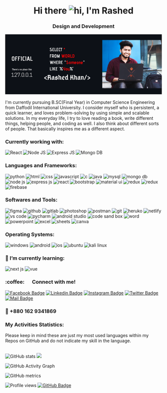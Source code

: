 <h1 align="center">Hi there <img src="https://user-images.githubusercontent.com/1303154/88677602-1635ba80-d120-11ea-84d8-d263ba5fc3c0.gif" width="28px" alt="hi">, I'm Rashed</h1>
<h3 align="center">Design and Development</h3>

![Rashed Khan](https://github.com/rashedabir/rashedabir/blob/main/rashed.png)


I'm currently pursuing B.SC(Final Year) in Computer Science Engineering from Daffodil International University. I consider myself who is persistent, a quick learner, and loves problem-solving by using simple and scalable solutions. In my everyday life, I try to love reading a book, write different things, helping people, and coding as well. I also think about different sorts of people. That basically inspires me as a different aspect.

<h3 align="left">Currently working with:</h3>
<p><img src="https://img.shields.io/badge/React-20232A?style=for-the-badge&logo=react&logoColor=61DAFB" alt="React" /> <img src="https://img.shields.io/badge/Node.js-339933?style=for-the-badge&logo=nodedotjs&logoColor=white" alt="Node JS" /> <img src="https://img.shields.io/badge/Express.js-000000?style=for-the-badge&logo=express&logoColor=white" alt="Express JS" /> <img src="https://img.shields.io/badge/MongoDB-4EA94B?style=for-the-badge&logo=mongodb&logoColor=white" alt="Mongo DB" /> </p>

<h3 align="left">Languages and Frameworks:</h3>
<p><img src="https://img.shields.io/badge/Python-3776AB?style=for-the-badge&logo=python&logoColor=white" alt="python"> <img src="https://img.shields.io/badge/HTML5-E34F26?style=for-the-badge&logo=html5&logoColor=white" alt="html"> <img src="https://img.shields.io/badge/CSS3-1572B6?style=for-the-badge&logo=css3&logoColor=white" alt="css"> <img src="https://img.shields.io/badge/JavaScript-F7DF1E?style=for-the-badge&logo=javascript&logoColor=black" alt="javascript"> <img src="https://img.shields.io/badge/C-00599C?style=for-the-badge&logo=c&logoColor=white" alt="c"> <img src="https://img.shields.io/badge/Java-ED8B00?style=for-the-badge&logo=java&logoColor=white" alt="java"> <img src="https://img.shields.io/badge/MySQL-00000F?style=for-the-badge&logo=mysql&logoColor=white" alt="mysql"> <img src="https://img.shields.io/badge/MongoDB-4EA94B?style=for-the-badge&logo=mongodb&logoColor=white" alt="mongo db"> <img src="https://img.shields.io/badge/Node.js-339933?style=for-the-badge&logo=nodedotjs&logoColor=white" alt="node js"> <img src="https://img.shields.io/badge/Express.js-000000?style=for-the-badge&logo=express&logoColor=white" alt="express js"> <img src="https://img.shields.io/badge/React-20232A?style=for-the-badge&logo=react&logoColor=61DAFB" alt="react"> <img src="https://img.shields.io/badge/Bootstrap-563D7C?style=for-the-badge&logo=bootstrap&logoColor=white" alt="bootstrap"> <img src="https://img.shields.io/badge/Material--UI-0081CB?style=for-the-badge&logo=material-ui&logoColor=white" alt="material ui"> <img src="https://img.shields.io/badge/Redux-593D88?style=for-the-badge&logo=redux&logoColor=white" alt="redux"> <img src="https://img.shields.io/badge/React_Router-CA4245?style=for-the-badge&logo=react-router&logoColor=white" alt="redux"> <img src="https://img.shields.io/badge/firebase-ffca28?style=for-the-badge&logo=firebase&logoColor=black" alt="firebase"></p>

<h3>Softwares and Tools:</h3>
<p><img src="https://img.shields.io/badge/Figma-F24E1E?style=for-the-badge&logo=figma&logoColor=white" alt="figma"> <img src="https://img.shields.io/badge/GitHub-100000?style=for-the-badge&logo=github&logoColor=white" alt="github"> <img src="https://img.shields.io/badge/GitLab-330F63?style=for-the-badge&logo=gitlab&logoColor=white" alt="gitlab"> <img src="https://img.shields.io/badge/Adobe%20Photoshop-31A8FF?style=for-the-badge&logo=Adobe%20Photoshop&logoColor=black" alt="photoshop"> <img src="https://img.shields.io/badge/Postman-FF6C37?style=for-the-badge&logo=Postman&logoColor=white" alt="postman"> <img src="https://img.shields.io/badge/Git-F05032?style=for-the-badge&logo=git&logoColor=white" alt="git"> <img src="https://img.shields.io/badge/Heroku-430098?style=for-the-badge&logo=heroku&logoColor=white" alt="heruko"> <img src="https://img.shields.io/badge/Netlify-00C7B7?style=for-the-badge&logo=netlify&logoColor=white" alt="netlify"><img src="https://img.shields.io/badge/Visual_Studio-5C2D91?style=for-the-badge&logo=visual%20studio&logoColor=white" alt="vs code"> <img src="https://img.shields.io/badge/pycharm-143?style=for-the-badge&logo=pycharm&logoColor=black&color=black&labelColor=green" alt="pycharm"> <img src="https://img.shields.io/badge/Android_Studio-3DDC84?style=for-the-badge&logo=android-studio&logoColor=white" alt="android studio"> <img src="https://img.shields.io/badge/Codesandbox-000000?style=for-the-badge&logo=CodeSandbox&logoColor=white" alt="code sand box"> <img src="https://img.shields.io/badge/Microsoft_Word-2B579A?style=for-the-badge&logo=microsoft-word&logoColor=white" alt="word"> <img src="https://img.shields.io/badge/Microsoft_PowerPoint-B7472A?style=for-the-badge&logo=microsoft-powerpoint&logoColor=white" alt="powerpoint"> <img src="https://img.shields.io/badge/Microsoft_Excel-217346?style=for-the-badge&logo=microsoft-excel&logoColor=white" alt="excel"> <img src="https://img.shields.io/badge/Google%20Sheets-34A853?style=for-the-badge&logo=google-sheets&logoColor=white" alt="sheets"> <img src="https://img.shields.io/badge/Canva-%2300C4CC.svg?&style=for-the-badge&logo=Canva&logoColor=white" alt="canva"></p>

<h3>Operating Systems:</h3>
<p><img src="https://img.shields.io/badge/Windows-0078D6?style=for-the-badge&logo=windows&logoColor=white" alt="windows"> <img src="https://img.shields.io/badge/Android-3DDC84?style=for-the-badge&logo=android&logoColor=white" alt="android"> <img src="https://img.shields.io/badge/iOS-000000?style=for-the-badge&logo=ios&logoColor=white" alt="ios"> <img src="https://img.shields.io/badge/Ubuntu-E95420?style=for-the-badge&logo=ubuntu&logoColor=white" alt="ubuntu"> <img src="https://img.shields.io/badge/Kali_Linux-557C94?style=for-the-badge&logo=kali-linux&logoColor=white" alt="kali linux"></p>

<h3> 🌱 I’m currently learning:</h3>
<p><img src="https://img.shields.io/badge/next.js-000000?style=for-the-badge&logo=nextdotjs&logoColor=white" alt="next js"> <img src="https://img.shields.io/badge/Vue.js-35495E?style=for-the-badge&logo=vuedotjs&logoColor=4FC08D" alt="vue"></p>

<h3> :coffee: &emsp; Connect with me!</h3>

[![Facebook Badge](https://img.shields.io/badge/Facebook-1877F2?style=for-the-badge&logo=facebook&logoColor=white)](https://facebook.com/abu.rashed.abir) [![Linkedin Badge](https://img.shields.io/badge/LinkedIn-0077B5?style=for-the-badge&logo=linkedin&logoColor=white)](https://www.linkedin.com/in/rashedabir/) [![Instagram Badge](https://img.shields.io/badge/Instagram-E4405F?style=for-the-badge&logo=instagram&logoColor=white)](https://instagram.com/rashedabir_) [![Twitter Badge](https://img.shields.io/badge/Twitter-1DA1F2?style=for-the-badge&logo=twitter&logoColor=white)](https://twitter.com/rashedabir_) [![Mail Badge](https://img.shields.io/badge/Gmail-D14836?style=for-the-badge&logo=gmail&logoColor=white)](mailto:rashedabir.cse@gmail.com)
<h3>📲 +880 162 9341869</h3>

<h3>My Activities Statistics:</h3>
Please keep in mind these are just my most used languages within my Repos on GitHub and do not indicate my skill in the language.
<br></br>

![GitHub stats](https://github-readme-stats.vercel.app/api?username=rashedabir&theme=tokyonight&show_icons=true&count_private=true) <img width="40%" src="https://github-readme-stats.vercel.app/api/top-langs/?username=rashedabir&layout=compact&theme=tokyonight">

![GitHub Activity Graph](https://activity-graph.herokuapp.com/graph?username=rashedabir&theme=react-dark)  

![GitHub metrics](https://metrics.lecoq.io/rashedabir)

![Profile views](https://gpvc.arturio.dev/rashedabir) <a href="https://github.com/rashedabir?tab=followers"><img src="https://img.shields.io/github/followers/rashedabir?label=Followers&style=social" alt="GitHub Badge"></a>
